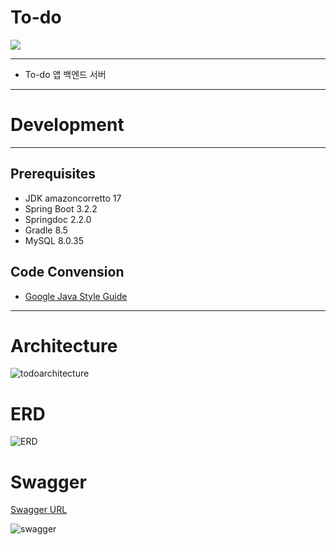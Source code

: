 # To-do

![](https://img.shields.io/badge/내일배움캠프-Spring개인과제-white.svg)


---
+ To-do 앱 백엔드 서버
---  

# Development

---

## Prerequisites
+ JDK amazoncorretto 17
+ Spring Boot 3.2.2
+ Springdoc 2.2.0
+ Gradle 8.5
+ MySQL 8.0.35

## Code Convension
+ [Google Java Style Guide](https://google.github.io/styleguide/javaguide.html)

---

# Architecture
![todoarchitecture](https://github.com/sonjh919/ScheduleManagement/assets/109019081/263b4a08-6b7a-4ad9-9f5a-b8cdc0792b14)

# ERD
![ERD](https://github.com/sonjh919/ScheduleManagement/assets/109019081/d0bda85c-945c-424e-b20f-48052b042243)

# Swagger
[Swagger URL](http://todo-env.eba-gegemdvf.ap-northeast-2.elasticbeanstalk.com/swagger-ui/index.html)

![swagger](https://github.com/sonjh919/ScheduleManagement/assets/109019081/4a05e86e-ddbe-431f-b7c3-8f09c64652e8)
 
